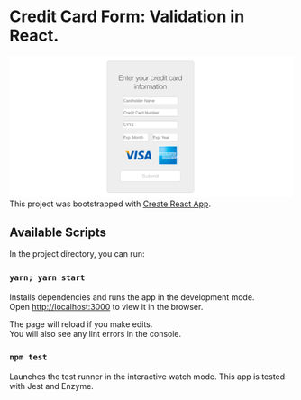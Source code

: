 # Credit Card Form: Validation in React.   
![Credit Card Form Screenshot](ccf-screenshot.png)
This project was bootstrapped with [Create React App](https://github.com/facebook/create-react-app).

## Available Scripts

In the project directory, you can run:

### `yarn; yarn start`

Installs dependencies and runs the app in the development mode.<br>
Open [http://localhost:3000](http://localhost:3000) to view it in the browser.

The page will reload if you make edits.<br>
You will also see any lint errors in the console.

### `npm test`

Launches the test runner in the interactive watch mode. This app is tested with Jest and Enzyme.

